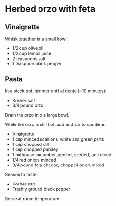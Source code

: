 Herbed orzo with feta
=====================

Vinaigrette
-----------

Whisk together in a small bowl:

- 1/2 cup olive oil
- 1/2 cup lemon juice
- 2 teaspoons salt
- 1 teaspoon black pepper

Pasta
-----

In a stock pot, simmer until al dente (~10 minutes):

- Kosher salt
- 3/4 pound orzo

Drain the orzo into a large bowl.

While the orzo is still hot, add and stir to combine:

- Vinaigrette
- 1 cup minced scallions, white and green parts
- 1 cup chopped dill
- 1 cup chopped parsley
- 1 hothouse cucumber, peeled, seeded, and diced
- 1/4 red onion, minced
- 3/4 pound feta cheese, chopped or crumbled

Season to taste:

- Kosher salt
- Freshly ground black pepper

Serve at room temperature.
